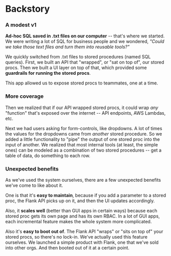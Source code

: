 # Backstory

### A modest v1
**Ad-hoc SQL saved in .txt files on our computer** -- that's where we started. We were writing a lot of SQL for business people and we wondered, *"Could we take those text files and turn them into reusable tools?"*

We quickly switched from .txt files to stored procedures (named SQL queries). First, we built an API that "wrapped", or "sat on top of", our stored procs. Then we built a UI layer on top of that, which provided some **guardrails for running the stored procs**.

This app allowed us to expose stored procs to teammates, one at a time.

### More coverage
Then we realized that if our API wrapped stored procs, it could wrap *any* "function" that's exposed over the internet -- API endpoints, AWS Lambdas, etc. 

Next we had users asking for form-controls, like dropdowns. A lot of times the values for the dropdowns came from *another* stored procedure. So we added a little functionality to "pipe" the output of one stored proc into the input of another. We realized that most internal tools (at least, the simple ones) can be modeled as a combination of two stored procedures -- get a table of data, do something to each row.

### Unexpected benefits

As we've used the system ourselves, there are a few unexpected benefits we've come to like about it.

One is that it's **easy to maintain**, because if you add a parameter to a stored proc, the Flank API picks up on it, and then the UI updates accordingly.

Also, it **scales well** (better than GUI apps in certain ways) because each stored proc gets its own page and has its own RBAC. In a lot of GUI apps, each incremental feature makes the whole system more complicated.

Also it's **easy to boot out of**. The Flank API "wraps" or "sits on top of" your stored procs, so there's no lock-in. We've actually used this feature ourselves. We launched a simple product with Flank, one that we've sold into other orgs. And then booted out of it at a certain point.